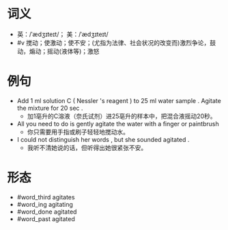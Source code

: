 # 词义
- 英：/ˈædʒɪteɪt/； 美：/ˈædʒɪteɪt/
- #v 搅动；使激动；使不安；(尤指为法律、社会状况的改变而)激烈争论，鼓动，煽动；摇动(液体等)；激怒
# 例句
- Add 1 ml solution C ( Nessler 's reagent ) to 25 ml water sample . Agitate the mixture for 20 sec .
	- 加1亳升的C溶液（奈氏试剂）进25亳升的样本中，把混合液摇动20秒。
- All you need to do is gently agitate the water with a finger or paintbrush
	- 你只需要用手指或刷子轻轻地搅动水。
- I could not distinguish her words , but she sounded agitated .
	- 我听不清她说的话，但听得出她很紧张不安。
# 形态
- #word_third agitates
- #word_ing agitating
- #word_done agitated
- #word_past agitated
